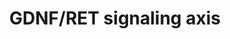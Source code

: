 ---
annotations:
- type: Disease Ontology
  value: CAKUT
- type: Pathway Ontology
  value: regulatory pathway
authors:
- S. Arnouts
- Fehrhart
- Eweitz
description: GDNF-RET signalling is at the core of the signalling network in kidney
  development. These signalling interactions between the metanephric mesenchyme and
  the nephric duct are crucial to ensure the induction of the ureter from the nephric
  duct.
last-edited: 2021-05-07
organisms:
- Mus musculus
redirect_from:
- /index.php/Pathway:WP4820
- /instance/WP4820
schema-jsonld:
- '@context': https://schema.org/
  '@id': https://wikipathways.github.io/pathways/WP4820.html
  '@type': Dataset
  creator:
    '@type': Organization
    name: WikiPathways
  description: GDNF-RET signalling is at the core of the signalling network in kidney
    development. These signalling interactions between the metanephric mesenchyme
    and the nephric duct are crucial to ensure the induction of the ureter from the
    nephric duct.
  keywords:
  - Sall1
  - Eya1
  - Gdnf
  - Lim1
  - Ret
  - Ift27
  - Sox11
  - Gli3r
  - Fat4
  - Sox17
  - Spry1
  - Slit2
  - β-cat
  - Bmp4
  - Gata3
  - Foxc1
  - Ift25
  - Grem1
  - Agtr2
  - Robo2
  - Foxc2
  - Gfra1
  - Pax2
  license: CC0
  name: GDNF/RET signaling axis
seo: CreativeWork
title: GDNF/RET signaling axis
wpid: WP4820
---